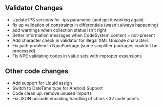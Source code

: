 ## Validator Changes

* Update IPS versions for -ips parameter (and get it working again)
* fix up validation of constraints in differentials (wasn't always happening)
* add warnings when collection status isn't right
* Better information messages when CodeSystem.content = not-present
* Add character check in validator for illegal XML Unicode characters
* Fix path problem in NpmPackage (some simplifier packages couldn't be processed)
* Fix NPE validating codes in value sets with improper expansions

## Other code changes

* Add support for Liquid assign
* Switch to DateTime type for Android Support
* Code clean up: remove unused imports
* Fix JSON unicode encoding handling of chars <32 code points

